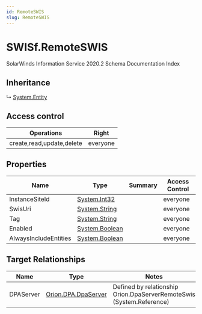 ```yaml
---
id: RemoteSWIS
slug: RemoteSWIS
---
```


# SWISf.RemoteSWIS

SolarWinds Information Service 2020.2 Schema Documentation Index

## Inheritance

↳ [System.Entity](./../System/Entity)

## Access control

| Operations | Right |
| ------ | ------ |
| create,read,update,delete | everyone |

## Properties

| Name | Type | Summary | Access Control |
| ------ | ------ | ------ | ------ |
| InstanceSiteId | [System.Int32](https://docs.microsoft.com/en-us/dotnet/api/system.int32) |  | everyone |
| SwisUri | [System.String](https://docs.microsoft.com/en-us/dotnet/api/system.string) |  | everyone |
| Tag | [System.String](https://docs.microsoft.com/en-us/dotnet/api/system.string) |  | everyone |
| Enabled | [System.Boolean](https://docs.microsoft.com/en-us/dotnet/api/system.boolean) |  | everyone |
| AlwaysIncludeEntities | [System.Boolean](https://docs.microsoft.com/en-us/dotnet/api/system.boolean) |  | everyone |

## Target Relationships

| Name | Type | Notes |
| ------ | ------ | ------ |
| DPAServer | [Orion.DPA.DpaServer](./../Orion.DPA/DpaServer) | Defined by relationship Orion.DpaServerRemoteSwis (System.Reference) |

